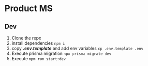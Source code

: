 # Product MS

## Dev

1. Clone the repo
2. install dependencies `npm i`
3. copy ___.env.template___ and add env variables
`cp .env.template .env`
4. Execute prisma migration `npx prisma migrate dev`
5. Execute `npm run start:dev`